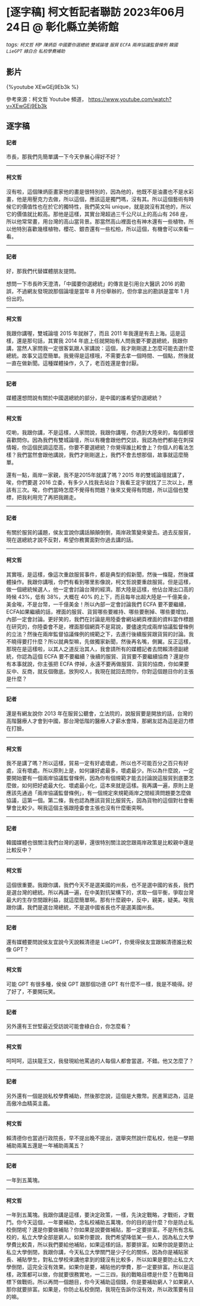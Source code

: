 # [逐字稿] 柯文哲記者聯訪 2023年06月24日 @ 彰化縣立美術館

###### tags: `柯文哲` `柯P` `陳炳臣` `中國要你選總統` `雙城論壇` `服貿` `ECFA` `兩岸協議監督條例` `韓國` `LieGPT` `綠白合` `私校學費補助`

## 影片

{%youtube XEwGEj9Eb3k %}

參考來源：柯文哲 Youtube 頻道， https://www.youtube.com/watch?v=XEwGEj9Eb3k


## 逐字稿

#### 記者

市長，那我們先簡單講一下今天參展心得好不好？

---

#### 柯文哲

沒有啦，這個陳炳臣畫家他的畫是很特別的，因為他的，他既不是油畫也不是水彩畫，他是用壓克力去做，所以這個，應該這是獨門嗎，沒有其。所以這個藝術有時候它的價值性也在於它的獨特性，我們英文叫 unique，就是說沒有其他的，所以它的價值就比較高。那他是這樣，其實台灣超過三千公尺以上的高山有 268 座，所以他常常畫，用台灣的高山當背景。那當然高山裡面也有神木還有一些植物，所以他特別喜歡幾樣植物，櫻花、銀杏還有一些松柏，所以這個，有機會可以來看一看。

---

#### 記者

好，那我們代替媒體朋友提問。

想問一下市長昨天澄清，「中國要你選總統」的傳言是引用台大醫訊 2016 的勘誤，不過網友發現說那個論壇是當年 8 月份舉辦的，但你拿出的勘誤是當年 1 月份出的。

---

#### 柯文哲

我跟你講喔，雙城論壇 2015 年就辦了，而且 2011 年我還是有去上海。這是這樣，還是那句話，其實我 2014 年底上任就開始有人問我要不要選總統，我跟你講，當然人家問我一定很客氣跟人家講說：這個，我才剛剛選上怎麼可能去選什麼總統。故事又這麼簡單。我覺得是這樣哦，不需要去拿一個時間、一個點，然後就一直在做新聞。這種媒體操作，久了，老百姓還是會討厭。

---

#### 記者

媒體還想問說有關於中國選總統的部分，是中國的誰希望你選總統？

---

#### 柯文哲

哎喲，我跟你講，不是這樣，人家問說，我跟你講喔，你遇到大陸來的，每個都很喜歡問你。因為我們有雙城論壇，所以有機會跟他們交談，我認為他們都是在刺探情報，你這個民調這麼高，你要不要選總統？你覺得誰比較會上？你個人的看法怎樣？我們當然會跟他講說，我們才剛剛選上，我們不會去想那個，故事就這麼簡單。

還有一點，兩岸一家親，我不是2015年就講了嗎？2015 年的雙城論壇就講了，唉，你們要選 2016 立委，有多少人找我去站台？我看王定宇就找了三次以上，應該有三次。唉，你們當時怎麼不覺得有問題？後來又覺得有問題，所以這個也雙標，把我利用完了再把我踢走。

---

#### 記者

有關於服貿的議題，侯友宜說你講話顛顛倒倒，兩岸政策變來變去。過去反服貿，現在選總統才說不反對，希望你務實面對你過去講的話。

---

#### 柯文哲

其實哦，是這樣，像這次重啟服貿事件，都是典型的假新聞，然後一條龍，然後媒體操作。我跟你講哦，你們有看到哪里影像說，柯文哲說要重啟服貿。但是這樣，做一個總統候選人，他一定會討論台灣的經濟。那大陸是這樣，他佔台灣出口高的時候 43%，低有 38%，大概在 40% 的上下，而且每年出超大陸是一千億美金，美金唉，不是台幣，一千億美金！所以內部一定會討論我們 ECFA 要不要繼續，ECFA如果繼續的話，裡面的服貿、貨貿哪些要維持、哪些要刪掉、哪些要增加，內部一定會討論。更好笑的，我們在討論是用陸委會網站網頁裡面的資料當作標題在研究的，你陸委會不是，裡面那個網頁不是寫說，要儘速完成兩岸協議監督條例的立法？然後在兩岸監督協議條例的規範之下，去進行後續服貿跟貨貿的討論。我不曉得要打什麼？所以就典型嘛，先做獨家新聞，然後再名嘴，側翼。反正這樣，那現在是這樣啦，以其人之道反治其人，我會請所有的媒體記者去問賴清德副總統，你認為這個 ECFA 要不要繼續？後續的服貿、貨貿要不要繼續協商？還是你有本事就說，你主張把 ECFA 停掉，永遠不要再做服貿、貨貿的協商，你如果要反中、反商，就反個徹底。放狗咬人，我現在就回去問你，你對這個題目你的主張是什麼？

---

#### 記者

還是有網友說你 2013 年在服貿公聽會，立法院的，說服貿要是開放的話，台灣的高階醫療人才會到中國，那台灣低階的醫療人才薪水會降，那網友認為這是迴力標在打臉。

---

#### 柯文哲

我不是講了嗎？所以這樣，貿易一定有好處壞處，所以也不可能百分之百只有好處，沒有壞處。所以原則上是，如何讓好處最多，壞處最少。所以為什麼說，一定要開始要有一個兩岸協議監督條例，因為你有個規範才能去討論說這服貿到底要怎麼做，如何把好處最大化、壞處最小化，這本來就是這樣。我再講一遍，原則上是應該先通過「兩岸協議監督條例」，有一個規定來規範兩岸之間經濟問題要怎麼做協議，這第一個。第二條，我也認為應該貨貿比服貿先，因為貨物的這個對社會衝擊會比較少。啊我這個主張跟陸委會主張也沒有什麼衝突啊。

---

#### 記者

韓國媒體也很關注我們台灣的選舉，還很特別關注說您跟兩岸政策是比較親中還是比較反中？

---

#### 柯文哲

這個很重要。我跟你講，我們今天不是選美國的州長，也不是選中國的省長，我們是選台灣的總統。所以再講一遍，在中美對抗架構下的，求取一個平衡，爭取台灣最大的生存空間跟利益，就這麼簡單啊。那有什麼親中，反中，親美，疑美。唉我跟你講，我們是選台灣總統，不是選中國省長也不是選美國州長。

---

#### 記者

還有媒體要問說侯友宜說今天說賴清德是 LieGPT，你覺得侯友宜跟賴清德誰比較像 GPT？

---

#### 柯文哲

可能 GPT 有很多種，侯侯 GPT 跟那個功德 GPT 有什麼不一樣，我是不曉得。好了好了，不要開玩笑。

---

#### 記者

另外還有王世堅最近受訪說可能會綠白合，你怎麼看？

---

#### 柯文哲

呵呵呵，這扶龍王又，我發現給他罵過的人每個人都會當選，不錯。他又怎麼了？

---

#### 記者

另外還有一個是說私校學費補助，然後那您說，這個是大撒幣。民進黨認為，這是高傲冷血精英主義。

---

#### 柯文哲

賴清德你也當過行政院長，早不提出晚不提出，選舉突然說什麼私校，他是一學期補助兩萬五還是一年補助兩萬五？

---

#### 記者

一年到五萬塊。

---

#### 柯文哲

一年到五萬塊。我跟你講是這樣，要決定政策，一樣，先決定戰略，才戰術，才戰鬥。你今天這個，一年要補助，念私校補助五萬塊，你的目的是什麼？你是防止私校倒閉呢？還是你要做補貼？你如果是說要做補貼，那一定要排富。不是所有念私校的，私立大學全部是窮人。如果你要說，我們希望降低某一些人，因為私立大學學費比較貴，所以我們要給他補貼，如果這樣的話，那要排富。如果你說是要防止私立大學倒閉，我跟你講，今天私立大學關門是少子化的關係，因為你是補貼家長、補貼學生，對私立學校來講他拿到的錢沒有比較多，所以如果是要防止私立大學倒閉，這完全沒有效果。如果你是要，補貼他的學費，那一定要排富。所以是這樣，政策都可以做，你就要很務實地，一二三四，我的戰略目標是什麼？在戰略目標下做戰術。所以再問一個題目，你今天補助這個錢，你是要補助窮人？如果窮人那你就要排富。如果是，你防止私校倒閉，我現在告訴你沒有效，所以政策要有目的嘛。